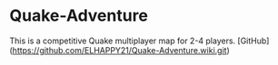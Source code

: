 # Quake-Adventure
This is a competitive Quake multiplayer map for 2-4 players.
[GitHub] (https://github.com/ELHAPPY21/Quake-Adventure.wiki.git)
